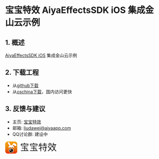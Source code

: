 
# 宝宝特效 AiyaEffectsSDK iOS 集成金山云示例

## 1. 概述
[AiyaEffectsSDK iOS](https://github.com/aiyaapp/AiyaEffectsIOS) 集成金山云示例

## 2. 下载工程
* 从[github下载](https://github.com/aiyaapp/AiyaEffectsWithKSVCIOS)
* 从[oschina下载](http://git.oschina.net/wangyng/AiyaEffectsWithKSVCIOS)，国内访问更快

## 3. 反馈与建议
- 主页: [宝宝特效](http://www.bbtexiao.com)
- 邮箱: <liudawei@aiyaapp.com>
- QQ讨论群: 建设中

<a href="http://www.bbtexiao.com/"><img src="doc/logo.png" border="0" alt="宝宝特效" /></a>